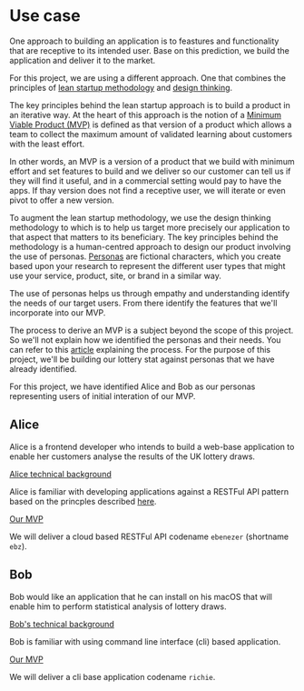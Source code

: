 # Use case

One approach to building an application is to feastures and functionality that are receptive to its intended user. Base on this prediction, we build the application and deliver it to the market.

For this project, we are using a different approach. One that combines the principles of [lean startup methodology](https://theleanstartup.com/principles) and [design thinking](https://www.interaction-design.org/literature/article/5-stages-in-the-design-thinking-process). 

The key principles behind the lean startup approach is to build a product in an iterative way. At the heart of this approach is the notion of a [Minimum Viable Product (MVP)](http://www.startuplessonslearned.com/2009/08/minimum-viable-product-guide.html) is defined as that version of a product which allows a team to collect the maximum amount of validated learning about customers with the least effort. 

In other words, an MVP is a version of a product that we build with minimum effort and set features to build and we deliver so our customer can tell us if they will find it useful, and in a commercial setting would pay to have the apps. If thay version does not find a receptive user, we will iterate or even pivot to offer a new version.

To augment the lean startup methodology, we use the design thinking methodology to which is to help us target more precisely our application to that aspect that matters to its beneficiary. The key principles behind the methodology is a human-centred approach to design our product involving the use of personas. [Personas](https://www.interaction-design.org/literature/article/personas-why-and-how-you-should-use-them) are fictional characters, which you create based upon your research to represent the different user types that might use your service, product, site, or brand in a similar way.

The use of personas helps us through empathy and understanding identify the needs of our target users. From there identify the features that we'll incorporate into our MVP.

The process to derive an MVP is a subject beyond the scope of this project. So we'll not explain how we identified the personas and their needs. You can refer to this [article](https://medium.com/pushtostart/from-lean-startup-via-design-thinking-to-implementation-70ee3b75e738) explaining the process. For the purpose of this project, we'll be building our lottery stat against personas that we have already identified.

For this project, we have identified Alice and Bob as our personas representing users of initial interation of our MVP.

## Alice

Alice is a frontend developer who intends to build a web-base application to enable her customers analyse the results of the UK lottery draws. 

<u>Alice technical background</u>

Alice is familiar with developing applications against a RESTFul API pattern based on the princples described [here](https://restfulapi.net/rest-architectural-constraints/).

<u>Our MVP</u>

We will deliver a cloud based RESTFul API codename `ebenezer` (shortname `ebz`).

## Bob

Bob would like an application that he can install on his macOS that will enable him to perform statistical analysis of lottery draws.

<u>Bob's technical background</u>

Bob is familiar with using command line interface (cli) based application.

<u>Our MVP</u>

We will deliver a cli base application codename `richie`.






